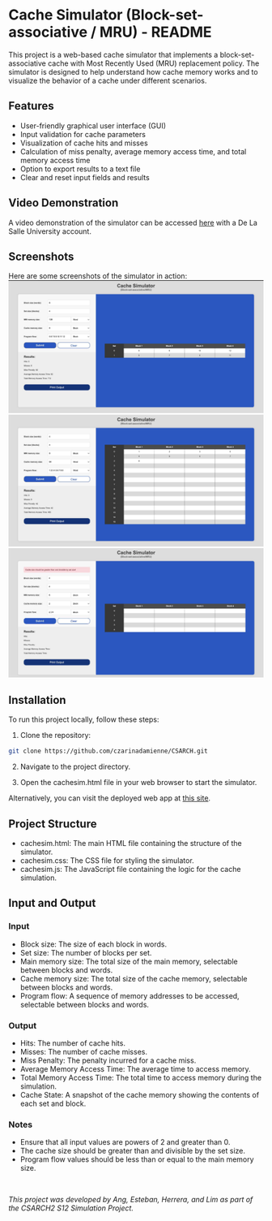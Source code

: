 # Cache Simulator (Block-set-associative / MRU) - README
This project is a web-based cache simulator that implements a block-set-associative cache with Most Recently Used (MRU) replacement policy. The simulator is designed to help understand how cache memory works and to visualize the behavior of a cache under different scenarios.

## Features
- User-friendly graphical user interface (GUI)
- Input validation for cache parameters
- Visualization of cache hits and misses
- Calculation of miss penalty, average memory access time, and total memory access time
- Option to export results to a text file
- Clear and reset input fields and results

## Video Demonstration 
A video demonstration of the simulator can be accessed [here](https://drive.google.com/file/d/1jNYiw70G7O7EEFwVLZn6ra77YMlvuCt0/view?usp=sharing) with a De La Salle University account.

## Screenshots
Here are some screenshots of the simulator in action:
![Screenshot 1](./screenshots/screenshot1.jpg)
![Screenshot 2](./screenshots/screenshot2.jpg)
![Screenshot 3](./screenshots/screenshot3.jpg)


## Installation
To run this project locally, follow these steps:

1. Clone the repository:
```bash
git clone https://github.com/czarinadamienne/CSARCH.git
```
2. Navigate to the project directory.
 
3. Open the cachesim.html file in your web browser to start the simulator.

Alternatively, you can visit the deployed web app at [this site](https://cachesimbsamru.onrender.com/).

## Project Structure
- cachesim.html: The main HTML file containing the structure of the simulator.
- cachesim.css: The CSS file for styling the simulator.
- cachesim.js: The JavaScript file containing the logic for the cache simulation.

## Input and Output
### Input
- Block size: The size of each block in words.
- Set size: The number of blocks per set.
- Main memory size: The total size of the main memory, selectable between blocks and words.
- Cache memory size: The total size of the cache memory, selectable between blocks and words.
- Program flow: A sequence of memory addresses to be accessed, selectable between blocks and words.

### Output
- Hits: The number of cache hits.
- Misses: The number of cache misses.
- Miss Penalty: The penalty incurred for a cache miss.
- Average Memory Access Time: The average time to access memory.
- Total Memory Access Time: The total time to access memory during the simulation.
- Cache State: A snapshot of the cache memory showing the contents of each set and block.

### Notes
- Ensure that all input values are powers of 2 and greater than 0.
- The cache size should be greater than and divisible by the set size.
- Program flow values should be less than or equal to the main memory size.    


<br>



*This project was developed by Ang, Esteban, Herrera, and Lim as part of the CSARCH2 S12 Simulation Project.*
